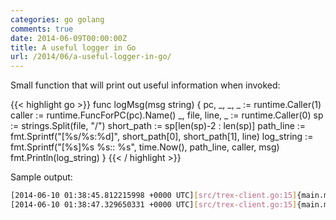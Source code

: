 ```yaml
---
categories: go golang
comments: true
date: 2014-06-09T00:00:00Z
title: A useful logger in Go
url: /2014/06/a-useful-logger-in-go/
---
```


Small function that will print out useful information when invoked:

{{< highlight go >}}
func logMsg(msg string) {
	pc, _, _, _ := runtime.Caller(1)
	caller := runtime.FuncForPC(pc).Name()
	_, file, line, _ := runtime.Caller(0)
	sp := strings.Split(file, "/")
	short_path := sp[len(sp)-2 : len(sp)]
	path_line := fmt.Sprintf("[%s/%s:%d]", short_path[0], short_path[1], line)
	log_string := fmt.Sprintf("[%s]%s %s:: %s", time.Now(), path_line, caller, msg)
	fmt.Println(log_string)
}
{{< / highlight >}}

Sample output:
``` bash
[2014-06-10 01:38:45.812215998 +0000 UTC][src/trex-client.go:15]{main.main}:: checking jobs - finish
[2014-06-10 01:38:47.329650331 +0000 UTC][src/trex-client.go:15]{main.main}:: building package list - start
```

